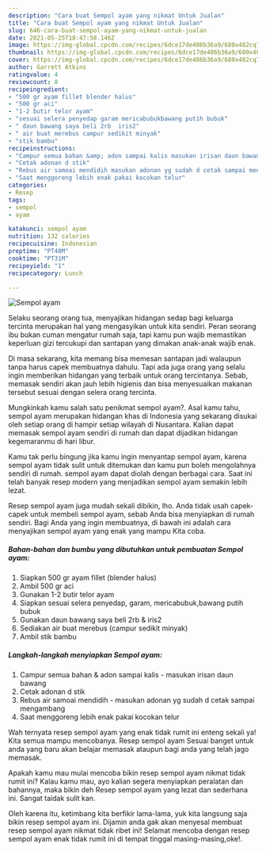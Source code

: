 ```yaml
---
description: "Cara buat Sempol ayam yang nikmat Untuk Jualan"
title: "Cara buat Sempol ayam yang nikmat Untuk Jualan"
slug: 646-cara-buat-sempol-ayam-yang-nikmat-untuk-jualan
date: 2021-05-25T18:47:58.146Z
image: https://img-global.cpcdn.com/recipes/6dce17de486b36a9/680x482cq70/sempol-ayam-foto-resep-utama.jpg
thumbnail: https://img-global.cpcdn.com/recipes/6dce17de486b36a9/680x482cq70/sempol-ayam-foto-resep-utama.jpg
cover: https://img-global.cpcdn.com/recipes/6dce17de486b36a9/680x482cq70/sempol-ayam-foto-resep-utama.jpg
author: Garrett Atkins
ratingvalue: 4
reviewcount: 8
recipeingredient:
- "500 gr ayam fillet blender halus"
- "500 gr aci"
- "1-2 butir telor ayam"
- "sesuai selera penyedap garam mericabubukbawang putih bubuk"
- " daun bawang saya beli 2rb  iris2"
- " air buat merebus campur sedikit minyak"
- "stik bambu"
recipeinstructions:
- "Campur semua bahan &amp; adon sampai kalis masukan irisan daun bawang"
- "Cetak adonan d stik"
- "Rebus air samoai mendidih masukan adonan yg sudah d cetak sampai mengambang"
- "Saat menggoreng lebih enak pakai kocokan telur"
categories:
- Resep
tags:
- sempol
- ayam

katakunci: sempol ayam 
nutrition: 132 calories
recipecuisine: Indonesian
preptime: "PT40M"
cooktime: "PT31M"
recipeyield: "1"
recipecategory: Lunch

---
```



![Sempol ayam](https://img-global.cpcdn.com/recipes/6dce17de486b36a9/680x482cq70/sempol-ayam-foto-resep-utama.jpg)

Selaku seorang orang tua, menyajikan hidangan sedap bagi keluarga tercinta merupakan hal yang mengasyikan untuk kita sendiri. Peran seorang ibu bukan cuman mengatur rumah saja, tapi kamu pun wajib memastikan keperluan gizi tercukupi dan santapan yang dimakan anak-anak wajib enak.

Di masa  sekarang, kita memang bisa memesan santapan jadi walaupun tanpa harus capek membuatnya dahulu. Tapi ada juga orang yang selalu ingin memberikan hidangan yang terbaik untuk orang tercintanya. Sebab, memasak sendiri akan jauh lebih higienis dan bisa menyesuaikan makanan tersebut sesuai dengan selera orang tercinta. 



Mungkinkah kamu salah satu penikmat sempol ayam?. Asal kamu tahu, sempol ayam merupakan hidangan khas di Indonesia yang sekarang disukai oleh setiap orang di hampir setiap wilayah di Nusantara. Kalian dapat memasak sempol ayam sendiri di rumah dan dapat dijadikan hidangan kegemaranmu di hari libur.

Kamu tak perlu bingung jika kamu ingin menyantap sempol ayam, karena sempol ayam tidak sulit untuk ditemukan dan kamu pun boleh mengolahnya sendiri di rumah. sempol ayam dapat diolah dengan berbagai cara. Saat ini telah banyak resep modern yang menjadikan sempol ayam semakin lebih lezat.

Resep sempol ayam juga mudah sekali dibikin, lho. Anda tidak usah capek-capek untuk membeli sempol ayam, sebab Anda bisa menyiapkan di rumah sendiri. Bagi Anda yang ingin membuatnya, di bawah ini adalah cara menyajikan sempol ayam yang enak yang mampu Kita coba.

<!--inarticleads1-->

##### Bahan-bahan dan bumbu yang dibutuhkan untuk pembuatan Sempol ayam:

1. Siapkan 500 gr ayam fillet (blender halus)
1. Ambil 500 gr aci
1. Gunakan 1-2 butir telor ayam
1. Siapkan sesuai selera penyedap, garam, mericabubuk,bawang putih bubuk
1. Gunakan  daun bawang saya beli 2rb &amp; iris2
1. Sediakan  air buat merebus (campur sedikit minyak)
1. Ambil stik bambu




<!--inarticleads2-->

##### Langkah-langkah menyiapkan Sempol ayam:

1. Campur semua bahan &amp; adon sampai kalis - masukan irisan daun bawang
1. Cetak adonan d stik
1. Rebus air samoai mendidih - masukan adonan yg sudah d cetak sampai mengambang
1. Saat menggoreng lebih enak pakai kocokan telur




Wah ternyata resep sempol ayam yang enak tidak rumit ini enteng sekali ya! Kita semua mampu mencobanya. Resep sempol ayam Sesuai banget untuk anda yang baru akan belajar memasak ataupun bagi anda yang telah jago memasak.

Apakah kamu mau mulai mencoba bikin resep sempol ayam nikmat tidak rumit ini? Kalau kamu mau, ayo kalian segera menyiapkan peralatan dan bahannya, maka bikin deh Resep sempol ayam yang lezat dan sederhana ini. Sangat taidak sulit kan. 

Oleh karena itu, ketimbang kita berfikir lama-lama, yuk kita langsung saja bikin resep sempol ayam ini. Dijamin anda gak akan menyesal membuat resep sempol ayam nikmat tidak ribet ini! Selamat mencoba dengan resep sempol ayam enak tidak rumit ini di tempat tinggal masing-masing,oke!.


